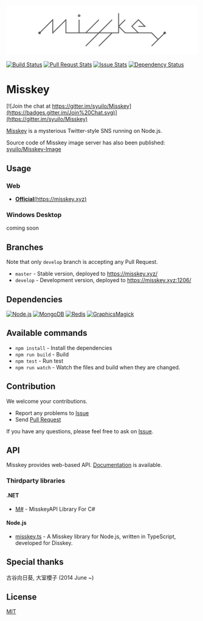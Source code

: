 ![](misskey-logo.png)

[![Build Status](https://travis-ci.org/syuilo/Misskey.svg)](https://travis-ci.org/syuilo/Misskey)
[![Pull Requst Stats](http://issuestats.com/github/syuilo/Misskey/badge/pr?style=flat)](http://issuestats.com/github/syuilo/Misskey)
[![Issue Stats](http://issuestats.com/github/syuilo/Misskey/badge/issue?style=flat)](http://issuestats.com/github/syuilo/Misskey)
[![Dependency Status](https://gemnasium.com/syuilo/Misskey.svg)](https://gemnasium.com/syuilo/Misskey)

# Misskey

[![Join the chat at https://gitter.im/syuilo/Misskey](https://badges.gitter.im/Join%20Chat.svg)](https://gitter.im/syuilo/Misskey)

[Misskey](https://misskey.xyz/) is a mysterious Twitter-style SNS running on Node.js.

Source code of Misskey image server has also been published: [syuilo/Misskey-Image](https://github.com/syuilo/Misskey-Image)

## Usage
### Web
- [**Official**(https://misskey.xyz)](https://misskey.xyz)

### Windows Desktop
coming soon

## Branches
Note that only `develop` branch is accepting any Pull Request.

* `master` - Stable version, deployed to https://misskey.xyz/
* `develop` - Development version, deployed to https://misskey.xyz:1206/

## Dependencies
[![Node.js](https://img.shields.io/badge/Node.js-0.12.0-blue.svg)](https://nodejs.org)
[![MongoDB](https://img.shields.io/badge/MongoDB-2.6.9-blue.svg)](https://www.mongodb.org)
[![Redis](https://img.shields.io/badge/Redis-2.8.19-blue.svg)](http://redis.io)
[![GraphicsMagick](https://img.shields.io/badge/GraphicsMagick-1.3.20-blue.svg)](http://www.graphicsmagick.org)

## Available commands
* `npm install` - Install the dependencies
* `npm run build` - Build
* `npm test` - Run test
* `npm run watch` - Watch the files and build when they are changed.

## Contribution
We welcome your contributions.

* Report any problems to [Issue](https://github.com/syuilo/Misskey/issues)
* Send [Pull Request](https://github.com/syuilo/Misskey/pulls)

If you have any questions, please feel free to ask on [Issue](https://github.com/syuilo/Misskey/issues).

## API
Misskey provides web-based API.
[Documentation](doc/api.md) is available.

### Thirdparty libraries
#### .NET
* [M#](https://github.com/marihachi/msharp) - MisskeyAPI Library For C#

#### Node.js
* [misskey.ts](https://github.com/AyaMorisawa/Disskey/blob/master/src/misskey.ts-README.md) - A Misskey library for Node.js, written in TypeScript, developed for Disskey.

## Special thanks
古谷向日葵, 大室櫻子 (2014 June ~)

## License
[MIT](LICENSE)
